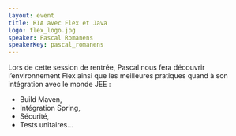 ```yaml
---
layout: event
title: RIA avec Flex et Java
logo: flex_logo.jpg
speaker: Pascal Romanens
speakerKey: pascal_romanens
---
```

Lors de cette session de rentrée, Pascal nous fera découvrir l’environnement Flex ainsi que les meilleures pratiques quand à son intégration avec le monde JEE :
* Build Maven,
* Intégration Spring,
* Sécurité,
* Tests unitaires...
